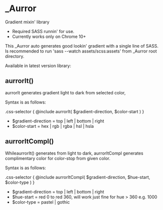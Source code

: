 # _Aurror
Gradient mixin' library

* Required SASS runnin' for use.
* Currently works only on Chrome 10+


This _Aurror auto generates good lookin' gradient with a single line of SASS.
Is recommended to run 'sass --watch assets/scss:assets' from _Aurror root directory.

Available in latest version library:

## aurrorIt()
aurrorIt generates gradient light to dark from selected color, 


Syntax is as follows:

.css-selector {
	@include aurrorIt( $gradient-direction, $color-start )
}


* $gradient-direction = top | left | bottom | right
* $color-start = hex | rgb | rgba | hsl | hsla
 

## aurrorItCompl()
WhileaurrorIt() generates from light to dark,
aurrorItCompl generates complimentary color for color-stop from given color.

Syntax is as follows:

.css-selector {
	@include aurrorItCompl( $gradient-direction, $hue-start, $color-type )
}


* $gradient-direction = top | left | bottom | right
* $hue-start =  red 0 to red 360, will work just fine for hue > 360 e.g. 1000
* $color-type = pastel | gothic
